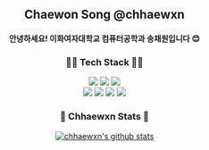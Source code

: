 <h2 align="center">Chaewon Song @chhaewxn</h2>
<h4 align="center">안녕하세요! 이화여자대학교 컴퓨터공학과 송채원입니다 😊</h4>

<h3 align="center">👩‍💻 Tech Stack 👩‍💻</h3>
<p align="center">
 <a><img src="https://img.shields.io/badge/Python-3766AB?style=for-the-badge&logo=Python&logoColor=white"/></a>
 <a><img src="https://img.shields.io/badge/Java-007396?style=for-the-badge&logo=Java&logoColor=white"/></a>
 <a><img src="https://img.shields.io/badge/C-A8B9CC?style=for-the-badge&logo=C&logoColor=white"> </a>
 </br>
<a><img src="https://img.shields.io/badge/HTML5-E34F26?style=for-the-badge&logo=HTML5&logoColor=white"> </a>
<a><img src="https://img.shields.io/badge/CSS3-1572B6?style=for-the-badge&logo=CSS3&logoColor=white"> </a>
<a><img src="https://img.shields.io/badge/javascript-F7DF1E?style=for-the-badge&logo=JavaScript&logoColor=white"> </a>
<a><img src="https://img.shields.io/badge/React-61DAFB?style=for-the-badge&logo=React&logoColor=white"> </a>
</p>
<div align="center">
 
<h3 align="center">🙂 Chhaewxn Stats 🙂</h3>

[![chhaewxn's github stats](https://github-readme-stats.vercel.app/api?username=chhaewxn&show_icons=true)](https://github.com/chhaewxn)
